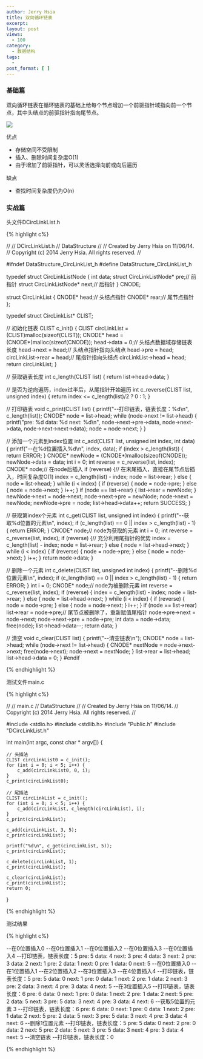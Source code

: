 ```yaml
---
author: Jerry Hsia
title: 双向循环链表
excerpt:
layout: post
views:
  - 100
category:
  - 数据结构
tags:
  - 
post_format: [ ]
---
```


### 基础篇

双向循环链表在循环链表的基础上给每个节点增加一个前驱指针域指向前一个节点，其中头结点的前驱指针指向尾节点。

![]({{site.static.files}}/d-circ-link-list.jpg)

优点

- 存储空间不受限制
- 插入、删除时间复杂度O(1)
- 由于增加了前驱指针，可以灵活选择向前或向后遍历

缺点

- 查找时间复杂度仍为O(n)

### 实战篇

头文件DCircLinkList.h

{% highlight  c%}

//
//  DCircLinkList.h
//  DataStructure
//
//  Created by Jerry Hsia on 11/06/14.
//  Copyright (c) 2014 Jerry Hsia. All rights reserved.
//

#ifndef DataStructure_CircLinkList_h
#define DataStructure_CircLinkList_h

typedef struct CircLinkListNode {
    int data;
    struct CircLinkListNode* pre;// 前指针
    struct CircLinkListNode* next;// 后指针
} CNODE;

struct CircLinkList {
    CNODE* head;// 头结点指针
    CNODE* rear;// 尾节点指针
};

typedef struct CircLinkList* CLIST;

// 初始化链表
CLIST c_init() {
    CLIST circLinkList = (CLIST)malloc(sizeof(CLIST));
    CNODE* head = (CNODE*)malloc(sizeof(CNODE));
    head->data = 0;// 头结点数据域存储链表长度
    head->next = head;// 头结点指针指向头结点
    head->pre = head;
    circLinkList->rear = head;// 尾指针指向头结点
    circLinkList->head = head;
    return circLinkList;
}

// 获取链表长度
int c_length(CLIST list) {
    return list->head->data;
}

// 是否为逆向遍历，index过半后，从尾指针开始遍历
int c_reverse(CLIST list, unsigned index) {
    return index <= c_length(list)/2 ? 0 : 1;
}

// 打印链表
void c_print(CLIST list) {
    printf("--打印链表，链表长度：%d\n", c_length(list));
    CNODE* node = list->head;
    while (node->next != list->head) {
        printf("pre: %d data: %d next: %d\n", node->next->pre->data, node->next->data, node->next->next->data);
        node = node->next;
    }
}

// 添加一个元素到index位置
int c_add(CLIST list, unsigned int index, int data) {
    printf("--在%d位置插入%d\n", index, data);
    if (index > c_length(list)) {
        return ERROR;
    }
    CNODE* newNode = (CNODE*)malloc(sizeof(CNODE));
    newNode->data = data;
    int i = 0;
    int reverse = c_reverse(list, index);
    CNODE* node;// 在node后插入
    if (reverse) {// 在末尾插入，直接在尾节点后插入，时间复杂度O(1)
        index = c_length(list) - index;
        node = list->rear;
    } else {
        node = list->head;
    }
    while (i < index) {
        if (reverse) {
            node = node->pre;
        } else {
            node = node->next;
        }
        i++;
    }
    if (node == list->rear) {
        list->rear = newNode;
    }
    newNode->next = node->next;
    node->next->pre = newNode;
    node->next = newNode;
    newNode->pre = node;
    list->head->data++;
    return SUCCESS;
}

// 获取第index个元素
int c_get(CLIST list, unsigned int index) {
    printf("--获取%d位置的元素\n", index);
    if (c_length(list) == 0 || index > c_length(list) - 1) {
        return ERROR;
    }
    CNODE* node;// node为获取的元素
    int i = 0;
    int reverse = c_reverse(list, index);
    if (reverse) {// 充分利用尾指针的优势
        index = c_length(list) - index;
        node = list->rear;
    } else {
        node = list->head->next;
    }
    while (i < index) {
        if (reverse) {
            node = node->pre;
        } else {
            node = node->next;
        }
        i++;
    }
    return node->data;
}

// 删除一个元素
int c_delete(CLIST list, unsigned int index) {
    printf("--删除%d位置元素\n", index);
    if (c_length(list) == 0 || index > c_length(list) - 1) {
        return ERROR;
    }
    int i = 0;
    CNODE* node;// node为被删除元素
    int reverse = c_reverse(list, index);
    if (reverse) {
        index = c_length(list) - index;
        node = list->rear;
    } else {
        node = list->head->next;
    }
    while (i < index) {
        if (reverse) {
            node = node->pre;
        } else {
            node = node->next;
        }
        i++;
    }
    if (node == list->rear) list->rear = node->pre;// 尾节点被删除了，重新赋值尾指针
    node->pre->next = node->next;
    node->next->pre = node->pre;
    int data = node->data;
    free(node);
    list->head->data--;
    return data;
}

// 清空
void c_clear(CLIST list) {
    printf("--清空链表\n");
    CNODE* node = list->head;
    while (node->next != list->head) {
        CNODE* nextNode = node->next->next;
        free(node->next);
        node->next = nextNode;
    }
    list->rear = list->head;
    list->head->data = 0;
}
#endif

{% endhighlight %}

测试文件main.c

{% highlight  c%}

//
//  main.c
//  DataStructure
//
//  Created by Jerry Hsia on 11/06/14.
//  Copyright (c) 2014 Jerry Hsia. All rights reserved.
//

#include <stdio.h>
#include <stdlib.h>
#include "Public.h"
#include "DCircLinkList.h"

int main(int argc, const char * argv[]) {
    
    // 头插法
    CLIST circLinkList0 = c_init();
    for (int i = 0; i < 5; i++) {
        c_add(circLinkList0, 0, i);
    }
    c_print(circLinkList0);
    
    // 尾插法
    CLIST circLinkList = c_init();
    for (int i = 0; i < 5; i++) {
        c_add(circLinkList, c_length(circLinkList), i);
    }
    c_print(circLinkList);
    
    c_add(circLinkList, 3, 5);
    c_print(circLinkList);
    
    printf("%d\n", c_get(circLinkList, 5));
    c_print(circLinkList);
    
    c_delete(circLinkList, 1);
    c_print(circLinkList);
    
    c_clear(circLinkList);
    c_print(circLinkList);
    return 0;
}

{% endhighlight %}

测试结果

{% highlight  c%}

--在0位置插入0
--在0位置插入1
--在0位置插入2
--在0位置插入3
--在0位置插入4
--打印链表，链表长度：5
pre: 5 data: 4 next: 3
pre: 4 data: 3 next: 2
pre: 3 data: 2 next: 1
pre: 2 data: 1 next: 0
pre: 1 data: 0 next: 5
--在0位置插入0
--在1位置插入1
--在2位置插入2
--在3位置插入3
--在4位置插入4
--打印链表，链表长度：5
pre: 5 data: 0 next: 1
pre: 0 data: 1 next: 2
pre: 1 data: 2 next: 3
pre: 2 data: 3 next: 4
pre: 3 data: 4 next: 5
--在3位置插入5
--打印链表，链表长度：6
pre: 6 data: 0 next: 1
pre: 0 data: 1 next: 2
pre: 1 data: 2 next: 5
pre: 2 data: 5 next: 3
pre: 5 data: 3 next: 4
pre: 3 data: 4 next: 6
--获取5位置的元素
3
--打印链表，链表长度：6
pre: 6 data: 0 next: 1
pre: 0 data: 1 next: 2
pre: 1 data: 2 next: 5
pre: 2 data: 5 next: 3
pre: 5 data: 3 next: 4
pre: 3 data: 4 next: 6
--删除1位置元素
--打印链表，链表长度：5
pre: 5 data: 0 next: 2
pre: 0 data: 2 next: 5
pre: 2 data: 5 next: 3
pre: 5 data: 3 next: 4
pre: 3 data: 4 next: 5
--清空链表
--打印链表，链表长度：0

{% endhighlight %}
